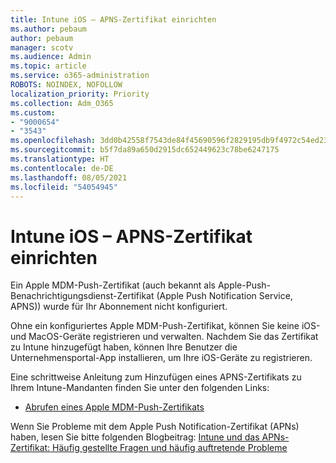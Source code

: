 ```yaml
---
title: Intune iOS – APNS-Zertifikat einrichten
ms.author: pebaum
author: pebaum
manager: scotv
ms.audience: Admin
ms.topic: article
ms.service: o365-administration
ROBOTS: NOINDEX, NOFOLLOW
localization_priority: Priority
ms.collection: Adm_O365
ms.custom:
- "9000654"
- "3543"
ms.openlocfilehash: 3dd0b42558f7543de84f45690596f2829195db9f4972c54ed239add7fe87b37c
ms.sourcegitcommit: b5f7da89a650d2915dc652449623c78be6247175
ms.translationtype: HT
ms.contentlocale: de-DE
ms.lasthandoff: 08/05/2021
ms.locfileid: "54054945"
---
```

# <a name="intune-ios-set-up-apns-certificate"></a>Intune iOS – APNS-Zertifikat einrichten

Ein Apple MDM-Push-Zertifikat (auch bekannt als Apple-Push-Benachrichtigungsdienst-Zertifikat (Apple Push Notification Service, APNS)) wurde für Ihr Abonnement nicht konfiguriert.

Ohne ein konfiguriertes Apple MDM-Push-Zertifikat, können Sie keine iOS-und MacOS-Geräte registrieren und verwalten. Nachdem Sie das Zertifikat zu Intune hinzugefügt haben, können Ihre Benutzer die Unternehmensportal-App installieren, um Ihre iOS-Geräte zu registrieren.

Eine schrittweise Anleitung zum Hinzufügen eines APNS-Zertifikats zu Ihrem Intune-Mandanten finden Sie unter den folgenden Links:

- [Abrufen eines Apple MDM-Push-Zertifikats](https://docs.microsoft.com/mem/intune/enrollment/apple-mdm-push-certificate-get)

Wenn Sie Probleme mit dem Apple Push Notification-Zertifikat (APNs) haben, lesen Sie bitte folgenden Blogbeitrag: [Intune und das APNs-Zertifikat: Häufig gestellte Fragen und häufig auftretende Probleme](https://techcommunity.microsoft.com/t5/Intune-Customer-Success/Intune-and-the-APNs-certificate-FAQ-and-common-issues/ba-p/280121)
